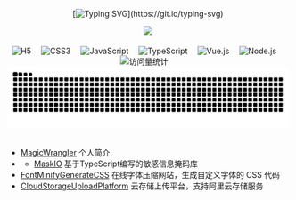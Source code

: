<div align="center">

  <!-- dynamic typing effect 动态打字效果 -->
  
  [![Typing SVG](https://readme-typing-svg.demolab.com?font=Fira+Code&pause=1000&width=435&lines=console.log(%22Hello%2C%20World%22);)](https://git.io/typing-svg)


  <!-- knock code pictures 敲代码的图片 -->
  <picture>
    <img src="https://w1.gtimg.cn/wujicode/fx_drop_config/9b3ec3b6d0b77da38afbb9ef19bf0f0b/360172e3_P5VSLVBCLbS.gif" />
  </picture>

  <!-- for beauty 留个空行好看点 -->
  <div>&nbsp;</div>

  <!-- ![HTML5 Badge](https://img.shields.io/badge/HTML5-E34F26?logo=html5&logoColor=fff&style=flat)
  ![CSS3 Badge](https://img.shields.io/badge/CSS3-1572B6?logo=css3&logoColor=fff&style=flat)
  ![JavaScript Badge](https://img.shields.io/badge/JavaScript-F7DF1E?logo=javascript&logoColor=000&style=flat)
  ![Vue.js Badge](https://img.shields.io/badge/Vue.js-4FC08D?logo=vuedotjs&logoColor=fff&style=flat)
  ![React Badge](https://img.shields.io/badge/React-61DAFB?logo=react&logoColor=000&style=flat)
  ![Python Badge](https://img.shields.io/badge/Python-3776AB?logo=python&logoColor=fff&style=flat)
  ![Spring Badge](https://img.shields.io/badge/Spring-6DB33F?logo=spring&logoColor=fff&style=flat)
  ![Qt Badge](https://img.shields.io/badge/Qt-41CD52?logo=qt&logoColor=fff&style=flat)
  ![MongoDB Badge](https://img.shields.io/badge/MongoDB-47A248?logo=mongodb&logoColor=fff&style=flat)
  ![Django Badge](https://img.shields.io/badge/Django-092E20?logo=django&logoColor=fff&style=flat) -->

  <!-- ![C Badge](https://img.shields.io/badge/C-A8B9CC?logo=c&logoColor=fff&style=flat)
  ![C++ Badge](https://img.shields.io/badge/C%2B%2B-00599C?logo=cplusplus&logoColor=fff&style=flat)
  ![C Sharp Badge](https://img.shields.io/badge/C%20Sharp-239120?logo=csharp&logoColor=fff&style=flat)
  ![R Badge](https://img.shields.io/badge/R-276DC3?logo=r&logoColor=fff&style=flat)
  ![PHP Badge](https://img.shields.io/badge/PHP-777BB4?logo=php&logoColor=fff&style=flat)
  ![TypeScript Badge](https://img.shields.io/badge/TypeScript-3178C6?logo=typescript&logoColor=fff&style=flat)
  ![Node.js Badge](https://img.shields.io/badge/Node.js-393?logo=nodedotjs&logoColor=fff&style=flat)
  ![jQuery Badge](https://img.shields.io/badge/jQuery-0769AD?logo=jquery&logoColor=fff&style=flat)
  ![Vite Badge](https://img.shields.io/badge/Vite-646CFF?logo=vite&logoColor=fff&style=flat)
  ![Android Badge](https://img.shields.io/badge/Android-3DDC84?logo=android&logoColor=fff&style=flat)
  ![Three.js Badge](https://img.shields.io/badge/Three.js-092E20?logo=threedotjs&logoColor=fff&style=flat)

  ![Xiaomi Badge](https://img.shields.io/badge/Xiaomi-FF6900?logo=xiaomi&logoColor=fff&style=flat)
  ![Linux Badge](https://img.shields.io/badge/Linux-FCC624?logo=linux&logoColor=000&style=flat)
  ![Lenovo Badge](https://img.shields.io/badge/Lenovo-E2231A?logo=lenovo&logoColor=fff&style=flat)
  ![Windows Badge](https://img.shields.io/badge/Windows-0078D6?logo=windows&logoColor=fff&style=flat)
  ![Visual Studio Code Badge](https://img.shields.io/badge/Visual%20Studio%20Code-007ACC?logo=visualstudiocode&logoColor=fff&style=flat)
  ![Adobe Photoshop Badge](https://img.shields.io/badge/Adobe%20Photoshop-31A8FF?logo=adobephotoshop&logoColor=fff&style=flat)
  ![Visual Studio Badge](https://img.shields.io/badge/Visual%20Studio-5C2D91?logo=visualstudio&logoColor=fff&style=flat)
  ![GitHub Badge](https://img.shields.io/badge/GitHub-181717?logo=github&logoColor=fff&style=flat) -->

  <!-- profile logo 个人资料徽标 -->
  <div>
  <!--  skill badge 技能徽章 -->
    <img src="https://img.shields.io/badge/HTML5-E34F26?logo=html5&logoColor=fff&style=flat" alt="H5" />&emsp;
    <img src="https://img.shields.io/badge/CSS3-1572B6?logo=css3&logoColor=fff&style=flat" alt="CSS3" />&emsp;
    <img src="https://img.shields.io/badge/JavaScript-F7DF1E?logo=javascript&logoColor=000&style=flat" alt="JavaScript" />&emsp;
    <img src="https://img.shields.io/badge/TypeScript-3178C6?logo=typescript&logoColor=fff&style=flat" alt="TypeScript" />&emsp;
    <img src="https://img.shields.io/badge/Vue.js-4FC08D?logo=vuedotjs&logoColor=fff&style=flat" alt="Vue.js" />&emsp;
    <img src="https://img.shields.io/badge/Node.js-393?logo=nodedotjs&logoColor=fff&style=flat" alt="Node.js" />&emsp;
    <!-- <img src="https://img.shields.io/badge/React-61DAFB?logo=react&logoColor=000&style=flat" alt="React" />&emsp; -->
    <!-- visitor -->
    <img src="https://komarev.com/ghpvc/?username=magic-wrangler&label=Views&color=orange&style=flat" alt="访问量统计" />&emsp;
  </div>

  <!-- Snake Code Contribution Map 贪吃蛇代码贡献图 -->
  <picture>
    <source media="(prefers-color-scheme: dark)" srcset="https://raw.githubusercontent.com/magic-wrangler/magic-wrangler/output/github-contribution-grid-snake-dark.svg" />
    <source media="(prefers-color-scheme: light)" srcset="https://raw.githubusercontent.com/magic-wrangler/magic-wrangler/output/github-contribution-grid-snake-light.svg" />
    <img alt="github-snake" src="https://raw.githubusercontent.com/magic-wrangler/magic-wrangler/output/github-contribution-grid-snake.svg" />
  </picture>

  <!-- ![GitHub Metrics](./github-metrics.svg) -->



</div>
</div>

<div>&nbsp;</div>

- [MagicWrangler](https://mw-me.pages.dev/) 个人简介
- - [MaskIO](https://maskio-docs.pages.dev/) 基于TypeScript编写的敏感信息掩码库
- [FontMinifyGenerateCSS](https://font-css.pages.dev/) 在线字体压缩网站，生成自定义字体的 CSS 代码
- [CloudStorageUploadPlatform](https://cloud-storage-upload-platform.vercel.app/) 云存储上传平台，支持阿里云存储服务
